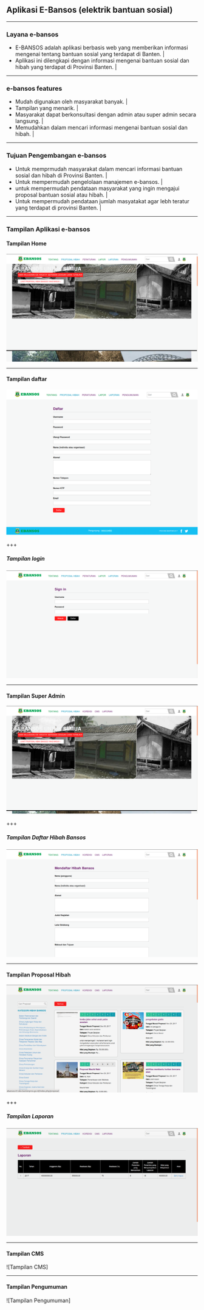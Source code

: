 ## Aplikasi E-Bansos (elektrik bantuan sosial)

---

### Layana e-bansos
- E-BANSOS adalah aplikasi berbasis web yang memberikan informasi mengenai tentang bantuan sosial yang terdapat di Banten. |
- Aplikasi ini dilengkapi dengan informasi mengenai bantuan sosial dan hibah yang terdapat di Provinsi Banten. |

---

### e-bansos features
- Mudah digunakan oleh masyarakat banyak. |
- Tampilan yang menarik. |
- Masyarakat dapat berkonsultasi dengan admin atau super admin secara langsung. |
- Memudahkan dalam mencari informasi mengenai bantuan sosial dan hibah. |

---

### Tujuan Pengembangan e-bansos
- Untuk memprmudah masyarakat dalam mencari informasi bantuan sosial dan hibah di Provinsi Banten. |
- Untuk mempermudah pengelolaan manajemen e-bansos. |
- untuk mempermudah pendataan masyarakat yang ingin mengajui proposal bantuan sosial atau hibah. |
- Untuk mempermudah pendataan jumlah masyatakat agar lebh teratur yang terdapat di provinsi Banten. |

---

### Tampilan Aplikasi e-bansos

#### Tampilan Home
![Tampilan Home](assets/images/tampilan-awal-ebansos.png)


---

#### Tampilan daftar
![Tampilan daftar](assets/images/daftar-login.png)

+++

##### Tampilan login
![Tampilan login](assets/images/tampilan-login-ebansos.png)

---

#### Tampilan Super Admin
![Tampilan super admin](assets/images/tampilan-menu-super-admin.png)

+++

##### Tampilan Daftar Hibah Bansos
![Tampilan Daftra hibah bansos](assets/images/tampilan-mendaftar-hibah-bansos.png)

---

#### Tampilan Proposal Hibah
![Tampilan Proposal Hibah](assets/images/tampilan-proposal-hibah.png)

+++

##### Tampilan Laporan
![Tampilan Laporan](assets/images/tampilan-laporan.png)

---

#### Tampilan CMS
![Tampilan CMS]

---

#### Tampilan Pengumuman
![Tampilan Pengumuman]
